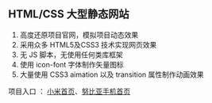 HTML/CSS 大型静态网站
----------
1. 高度还原项目官网，模拟项目动态效果
2. 采用众多 HTML5及CSS3 技术实现网页效果
3. 无 JS 脚本，无使用任何类库框架
4. 使用 icon-font 字体制作矢量图标
5. 大量使用 CSS3 aimation 以及 transition 属性制作动画效果

项目入口 ： [小米首页](https://shinyhwong.github.io/Practice/小米官网/index.html)、[努比亚手机首页](https://shinyhwong.github.io/Practice/努比亚官网/index.html)
